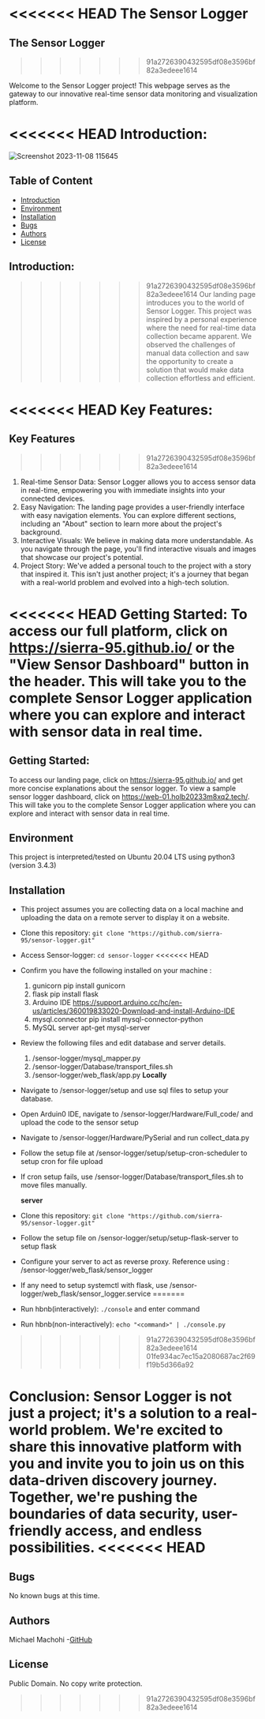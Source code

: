 <<<<<<< HEAD
**The Sensor Logger**
=======
## The Sensor Logger
>>>>>>> 91a2726390432595df08e3596bf82a3edeee1614

Welcome to the Sensor Logger project!
This webpage serves as the gateway to our innovative real-time sensor data monitoring and visualization platform.

<<<<<<< HEAD
**Introduction:**
=======
![Screenshot 2023-11-08 115645](https://github.com/sierra-95/sensor-logger/assets/111045570/b1ed9d29-fa55-4693-b8a8-7f9bc33d60e2)
## Table of Content
* [Introduction](#introduction)
* [Environment](#environment)
* [Installation](#installation)
* [Bugs](#bugs)
* [Authors](#authors)
* [License](#license)

## Introduction:
>>>>>>> 91a2726390432595df08e3596bf82a3edeee1614
Our landing page introduces you to the world of Sensor Logger.
This project was inspired by a personal experience where the need for real-time data collection became apparent.
We observed the challenges of manual data collection and saw the opportunity to create a solution that would make data collection effortless and efficient.

<<<<<<< HEAD
**Key Features:**
=======
## Key Features
>>>>>>> 91a2726390432595df08e3596bf82a3edeee1614

1. Real-time Sensor Data: Sensor Logger allows you to access sensor data in real-time, empowering you with immediate insights into your connected devices.
2. Easy Navigation: The landing page provides a user-friendly interface with easy navigation elements. You can explore different sections, including an "About" section to learn more about the project's background.
3. Interactive Visuals: We believe in making data more understandable. As you navigate through the page, you'll find interactive visuals and images that showcase our project's potential.
4. Project Story: We've added a personal touch to the project with a story that inspired it. This isn't just another project; it's a journey that began with a real-world problem and evolved into a high-tech solution.


<<<<<<< HEAD
**Getting Started:**
To access our full platform, click on https://sierra-95.github.io/ or the "View Sensor Dashboard" button in the header. This will take you to the complete Sensor Logger application where you can explore and interact with sensor data in real time.
=======
## Getting Started:
To access our landing page, click on https://sierra-95.github.io/ and get more concise explanations about the sensor logger.
To view a sample sensor logger dashboard, click on https://web-01.holb20233m8xq2.tech/. This will take you to the complete Sensor Logger application where you can explore and interact with sensor data in real time.
## Environment
This project is interpreted/tested on Ubuntu 20.04 LTS using python3 (version 3.4.3)

## Installation
* This project assumes you are collecting data on a local machine and uploading the data on a remote server to display it on a website.
* Clone this repository: `git clone "https://github.com/sierra-95/sensor-logger.git"`
* Access Sensor-logger: `cd sensor-logger`
<<<<<<< HEAD
* Confirm you have the following installed on your machine : 
    1. gunicorn         pip install gunicorn
    2. flask            pip install flask
    3. Arduino IDE      https://support.arduino.cc/hc/en-us/articles/360019833020-Download-and-install-Arduino-IDE
    4. mysql.connector  pip install mysql-connector-python
    5. MySQL server     apt-get mysql-server
* Review the following files and edit database and server details.
    1. /sensor-logger/mysql_mapper.py
    2. /sensor-logger/Database/transport_files.sh
    3. /sensor-logger/web_flask/app.py
    **Locally**
* Navigate to /sensor-logger/setup and use sql files to setup your database.
* Open Arduin0 IDE, navigate to /sensor-logger/Hardware/Full_code/ and upload the code to the sensor setup
* Navigate to /sensor-logger/Hardware/PySerial and run collect_data.py
* Follow the setup file at  /sensor-logger/setup/setup-cron-scheduler to setup cron for file upload
* If cron setup fails, use /sensor-logger/Database/transport_files.sh to move files manually.

    **server**
* Clone this repository: `git clone "https://github.com/sierra-95/sensor-logger.git"`
* Follow the setup file on /sensor-logger/setup/setup-flask-server to setup flask
* Configure your server to act as reverse proxy. Reference using : /sensor-logger/web_flask/sensor_logger
* If any need to setup systemctl with flask, use /sensor-logger/web_flask/sensor_logger.service
=======
* Run hbnb(interactively): `./console` and enter command
* Run hbnb(non-interactively): `echo "<command>" | ./console.py`
>>>>>>> 91a2726390432595df08e3596bf82a3edeee1614
>>>>>>> 01fe934ac7ec15a2080687ac2f69f19b5d366a92


**Conclusion:**
Sensor Logger is not just a project; it's a solution to a real-world problem. We're excited to share this innovative platform with you and invite you to join us on this data-driven discovery journey. Together, we're pushing the boundaries of data security, user-friendly access, and endless possibilities.
<<<<<<< HEAD
=======
## Bugs
No known bugs at this time. 

## Authors
Michael Machohi -[GitHub](https://github.com/sierra-95) 
## License
Public Domain. No copy write protection. 
>>>>>>> 91a2726390432595df08e3596bf82a3edeee1614
